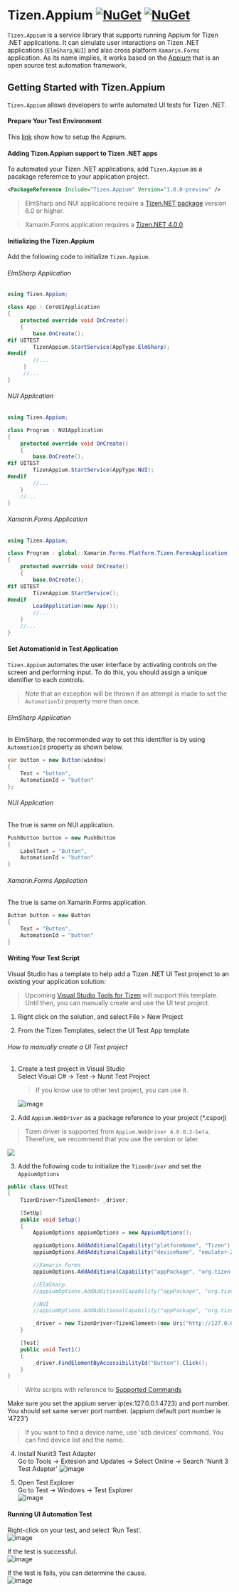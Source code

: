 # Tizen.Appium [![NuGet](https://img.shields.io/nuget/v/Tizen.Appium.svg?style=flat-square&label=Tizen.Appium)](https://www.nuget.org/packages/Tizen.Appium/) [![NuGet](https://img.shields.io/nuget/v/Tizen.Appium.Forms.svg?style=flat-square&label=Tizen.Appium.Forms)](https://www.nuget.org/packages/Tizen.Appium.Forms/)
`Tizen.Appium` is a service library that supports running Appium for Tizen .NET applications. It can simulate user interactions on Tizen .NET applications (`ElmSharp`,`NUI`) and also cross platform `Xamarin.Forms` application. As its name implies, it works based on the [Appium](http://appium.io/) that is an open source test automation framework.

## Getting Started with Tizen.Appium

`Tizen.Appium` allows developers to write automated UI tests for Tizen .NET. 

#### Prepare Your Test Environment
This [link](https://github.com/Samsung/Tizen.Appium/wiki/How-to-use-appium) show how to setup the Appium.

#### Adding Tizen.Appium support to Tizen .NET apps
To automated your Tizen .NET applications, add `Tizen.Appium` as a pacakage referernce to your application project.
```xml
<PackageReference Include="Tizen.Appium" Version="1.0.0-preview" />
```

> ElmSharp and NUI applications require a [Tizen.NET package](https://tizen.myget.org/feed/dotnet/package/nuget/Tizen.NET) version 6.0 or higher.

> Xamarin.Forms application requires a [Tizen.NET 4.0.0](https://www.nuget.org/packages/Tizen.NET/4.0.0).

#### Initializing the Tizen.Appium

Add the following code to initialize `Tizen.Appium`. 

###### ElmSharp Application
```cs
using Tizen.Appium;

class App : CoreUIApplication
{
    protected override void OnCreate()
    {
        base.OnCreate();
#if UITEST
        TizenAppium.StartService(AppType.ElmSharp);
#endif
        //...
     }
     //...
}
```

###### NUI Application
```cs
using Tizen.Appium;

class Program : NUIApplication
{
    protected override void OnCreate()
    {
        base.OnCreate();
#if UITEST
        TizenAppium.StartService(AppType.NUI);
#endif
        //...
    }
    //...
}
```

###### Xamarin.Forms Application

```cs
using Tizen.Appium;

class Program : global::Xamarin.Forms.Platform.Tizen.FormsApplication
{
    protected override void OnCreate()
    {
        base.OnCreate();
#if UITEST
        TizenAppium.StartService();
#endif
        LoadApplication(new App());
        //...
    }
    //...
}
```

#### Set AutomationId in Test Application

`Tizen.Appium` automates the user interface by activating controls on the screen and performing input. To do this, you should assign a  unique identifier to each controls.
> Note that an exception will be thrown if an attempt is made to set the `AutomationId` property more than once.

###### ElmSharp Application
In ElmSharp, the recommended way to set this identifier is by using `AutomationId` property as shown below.

```cs
var button = new Button(window)
{
    Text = "button",
    AutomationId = "button"
};
```

###### NUI Application
The true is same on NUI application. 

```cs
PushButton button = new PushButton
{
    LabelText = "Button",
    AutomationId = "button"
}
```

###### Xamarin.Forms Application
The true is same on Xamarin.Forms application. 

```cs
Button button = new Button
{
    Text = "Button",
    AutomationId = "button"
}
```

#### Writing Your Test Script
Visual Studio has a template to help add a Tizen .NET UI Test projenct to an existing your application solution:
> Upcoming [Visual Studio Tools for Tizen](https://marketplace.visualstudio.com/items?itemName=tizen.VisualStudioToolsforTizen) will support this template. Until then, you can manually create and use the UI test project.

1. Right click on the solution, and select File > New Project

2. From the Tizen Templates, select the UI Test App template

###### How to manually create a UI Test project

1. Create a test project in Visual Studio<br>
   Select Visual C# -> Test -> Nunit Test Project
   > If you know use to other test project, you can use it.
   
   ![image](https://user-images.githubusercontent.com/16184582/54807302-2cc43a00-4cc0-11e9-82fc-ebdbdff3d7ae.png)

2. Add `Appium.WebDriver` as a package reference to your project (*.csporj)
>Tizen driver is supported from `Appium.WebDriver 4.0.0.2-beta`. Therefore, we recommend that you use the version or later.
<img src="https://github.com/Samsung/Tizen.Appium/wiki/images/appium_webdriver_nuget.png">

3. Add the following code to initialize the `TizenDriver` and set the `AppiumOptions`
```cs
public class UITest
{
    TizenDriver<TizenElement> _driver;

    [SetUp]
    public void Setup()
    {
        AppiumOptions appiumOptions = new AppiumOptions();

        appiumOptions.AddAdditionalCapability("platformName", "Tizen");
        appiumOptions.AddAdditionalCapability("deviceName", "emulator-26101");

        //Xamarin.Forms
        appiumOptions.AddAdditionalCapability("appPackage", "org.tizen.example.FormsApp.Tizen.Mobile");

        //ElmSharp
        //appiumOptions.AddAdditionalCapability("appPackage", "org.tizen.example.ElmSharpApp");

        //NUI
        //appiumOptions.AddAdditionalCapability("appPackage", "org.tizen.example.NUIApp");

        _driver = new TizenDriver<TizenElement>(new Uri("http://127.0.0.1:4723/wd/hub"), appiumOptions);
    }

    [Test]
    public void Test1()
    {
        _driver.FindElementByAccessibilityId("Button").Click();
    }
}
```
> Write scripts with reference to [Supported Commands](https://github.com/Samsung/Tizen.Appium/wiki/Supported-Commands)

Make sure you set the appium server ip(ex:127.0.0.1:4723) and port number. You should set same server port number. (appium default port number is '4723')
> If you want to find a device name, use 'sdb devices' command. You can find device list and the name.

4. Install Nunit3 Test Adapter<br>
   Go to Tools -> Extesion and Updates -> Select Online -> Search 'Nunit 3 Test Adapter'
   ![image](https://user-images.githubusercontent.com/16184582/54807753-94c75000-4cc1-11e9-9f3d-20f6f41b3d73.png)
   
5. Open Test Explorer<br>
   Go to Test -> Windows -> Test Explorer<br>
   ![image](https://user-images.githubusercontent.com/16184582/54807946-1fa84a80-4cc2-11e9-8fd8-1352f8018c96.png)

#### Running UI Automation Test

Right-click on your test, and select ‘Run Test’.<br>
![image](https://user-images.githubusercontent.com/16184582/54808076-6c8c2100-4cc2-11e9-983d-eccc517c748c.png)

If the test is successful.<br>
![image](https://user-images.githubusercontent.com/16184582/54808182-ca206d80-4cc2-11e9-8f37-117a867a8646.png)

If the test is fails, you can determine the cause.<br>
![image](https://user-images.githubusercontent.com/16184582/54808277-1bc8f800-4cc3-11e9-957e-54f1d00bf4bd.png)
